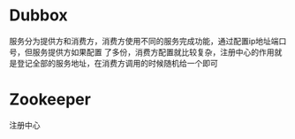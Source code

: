 # Dubbox

服务分为提供方和消费方，消费方使用不同的服务完成功能，通过配置ip地址端口号，但服务提供方如果配置 了多份，消费方配置就比较复杂，注册中心的作用就是登记全部的服务地址，在消费方调用的时候随机给一个即可



# Zookeeper

注册中心

